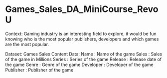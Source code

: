 # Games_Sales_DA_MiniCourse_RevoU

Context: Gaming industry is an interesting field to explore, it would be fun knowing who is the most popular publishers, developers and which games are the most popular.

Dataset: Games Sales
Content Data:
Name	: Name of the game
Sales	: Sales of the game in Millions
Series	: Series of the game
Release	: Release date of the game
Genre	: Genre of the game
Developer	: Developer of the game
Publisher	: Publisher of the game
